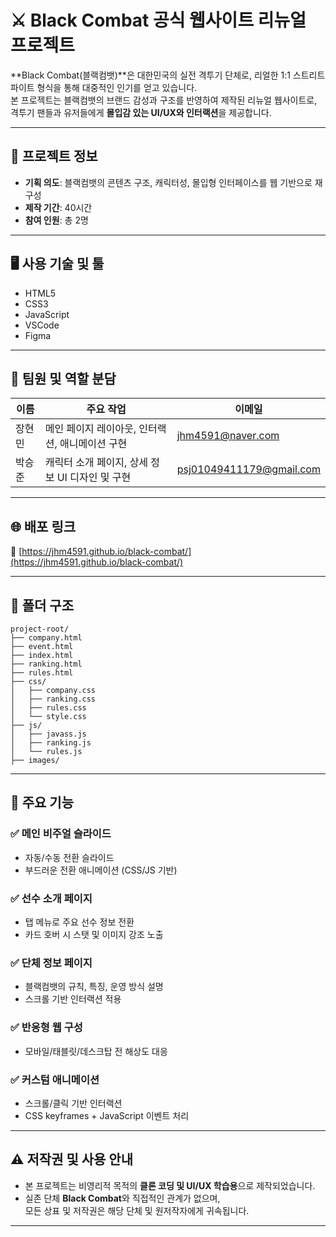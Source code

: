 # ⚔️ Black Combat 공식 웹사이트 리뉴얼 프로젝트

**Black Combat(블랙컴뱃)**은 대한민국의 실전 격투기 단체로, 리얼한 1:1 스트리트 파이트 형식을 통해 대중적인 인기를 얻고 있습니다.  
본 프로젝트는 블랙컴뱃의 브랜드 감성과 구조를 반영하여 제작된 리뉴얼 웹사이트로,  
격투기 팬들과 유저들에게 **몰입감 있는 UI/UX와 인터랙션**을 제공합니다.

---

## 🐫 프로젝트 정보

- **기획 의도**: 블랙컴뱃의 콘텐츠 구조, 캐릭터성, 몰입형 인터페이스를 웹 기반으로 재구성
- **제작 기간**: 40시간
- **참여 인원**: 총 2명

---

## 🖥 사용 기술 및 툴

- HTML5  
- CSS3  
- JavaScript  
- VSCode  
- Figma

---

## 👥 팀원 및 역할 분담

| 이름     | 주요 작업                                  | 이메일                   |
|----------|---------------------------------------------|--------------------------|
| 장현민   | 메인 페이지 레이아웃, 인터랙션, 애니메이션 구현 | jhm4591@naver.com        |
| 박승준   | 캐릭터 소개 페이지, 상세 정보 UI 디자인 및 구현 | psj01049411179@gmail.com |

---

## 🌐 배포 링크

🔗 [https://jhm4591.github.io/black-combat/](https://jhm4591.github.io/black-combat/)

---

## 📁 폴더 구조

```
project-root/
├── company.html
├── event.html
├── index.html
├── ranking.html
├── rules.html
├── css/
│   ├── company.css
│   ├── ranking.css
│   ├── rules.css
│   └── style.css
├── js/
│   ├── javass.js
│   ├── ranking.js
│   └── rules.js
├── images/
```

---

## 🧩 주요 기능

### ✅ 메인 비주얼 슬라이드
- 자동/수동 전환 슬라이드
- 부드러운 전환 애니메이션 (CSS/JS 기반)

### ✅ 선수 소개 페이지
- 탭 메뉴로 주요 선수 정보 전환
- 카드 호버 시 스탯 및 이미지 강조 노출

### ✅ 단체 정보 페이지
- 블랙컴뱃의 규칙, 특징, 운영 방식 설명
- 스크롤 기반 인터랙션 적용

### ✅ 반응형 웹 구성
- 모바일/태블릿/데스크탑 전 해상도 대응

### ✅ 커스텀 애니메이션
- 스크롤/클릭 기반 인터랙션
- CSS keyframes + JavaScript 이벤트 처리

---

## ⚠️ 저작권 및 사용 안내

- 본 프로젝트는 비영리적 목적의 **클론 코딩 및 UI/UX 학습용**으로 제작되었습니다.  
- 실존 단체 **Black Combat**와 직접적인 관계가 없으며,  
  모든 상표 및 저작권은 해당 단체 및 원저작자에게 귀속됩니다.

---
